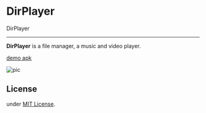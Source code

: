 # DirPlayer

DirPlayer

---

**DirPlayer** is a file manager, a music and video player.

[demo apk](https://github.com/maxyou/DirPlayer/blob/master/DirPlayer.apk)

![pic][1]

  [1]: https://raw.githubusercontent.com/maxyou/DirPlayer/master/ezgif.com-resize.gif

## License<br>
under [MIT License](http://www.opensource.org/licenses/MIT).

